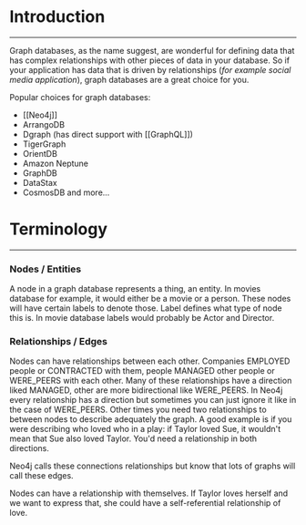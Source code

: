 # Introduction
---
Graph databases, as the name suggest, are wonderful for defining data that has complex relationships with other pieces of data in your database. So if your application has data that is driven by relationships (*for example social media application*), graph databases are a great choice for you.

Popular choices for graph databases:
- [[Neo4j]]
- ArrangoDB
- Dgraph (has direct support with [[GraphQL]])
- TigerGraph
- OrientDB
- Amazon Neptune
- GraphDB
- DataStax
- CosmosDB
and more...
# Terminology
---
### Nodes / Entities
A node in a graph database represents a thing, an entity. In movies database for example, it would either be a movie or a person. These nodes will have certain labels to denote those. Label defines what type of node this is. In movie database labels would probably be Actor and Director.

### Relationships / Edges
Nodes can have relationships between each other. Companies EMPLOYED people or CONTRACTED with them, people MANAGED other people or WERE_PEERS with each other. Many of these relationships have a direction liked MANAGED, other are more bidirectional like WERE_PEERS. In Neo4j every relationship has a direction but sometimes you can just ignore it like in the case of WERE_PEERS. Other times you need two relationships to between nodes to describe adequately the graph. A good example is if you were describing who loved who in a play: if Taylor loved Sue, it wouldn't mean that Sue also loved Taylor. You'd need a relationship in both directions.

Neo4j calls these connections relationships but know that lots of graphs will call these edges.

Nodes can have a relationship with themselves. If Taylor loves herself and we want to express that, she could have a self-referential relationship of love.